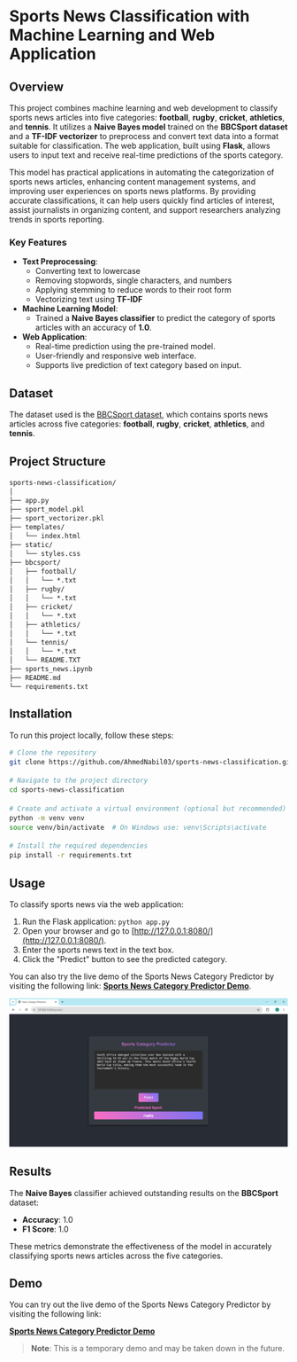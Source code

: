 # Sports News Classification with Machine Learning and Web Application

## Overview

This project combines machine learning and web development to classify sports news articles into five categories: **football**, **rugby**, **cricket**, **athletics**, and **tennis**. It utilizes a **Naive Bayes model** trained on the **BBCSport dataset** and a **TF-IDF vectorizer** to preprocess and convert text data into a format suitable for classification. The web application, built using **Flask**, allows users to input text and receive real-time predictions of the sports category.

This model has practical applications in automating the categorization of sports news articles, enhancing content management systems, and improving user experiences on sports news platforms. By providing accurate classifications, it can help users quickly find articles of interest, assist journalists in organizing content, and support researchers analyzing trends in sports reporting.


### Key Features
- **Text Preprocessing**: 
  - Converting text to lowercase
  - Removing stopwords, single characters, and numbers
  - Applying stemming to reduce words to their root form
  - Vectorizing text using **TF-IDF**
- **Machine Learning Model**: 
  - Trained a **Naive Bayes classifier** to predict the category of sports articles with an accuracy of **1.0**.
- **Web Application**:
  - Real-time prediction using the pre-trained model.
  - User-friendly and responsive web interface.
  - Supports live prediction of text category based on input.

## Dataset

The dataset used is the [BBCSport dataset](http://mlg.ucd.ie/datasets/bbc.html), which contains sports news articles across five categories: **football**, **rugby**, **cricket**, **athletics**, and **tennis**.

## Project Structure

```plaintext
sports-news-classification/
│
├── app.py
├── sport_model.pkl
├── sport_vectorizer.pkl
├── templates/
│   └── index.html
├── static/
│   └── styles.css
├── bbcsport/
│   ├── football/ 
│   │   └── *.txt 
│   ├── rugby/    
│   │   └── *.txt 
│   ├── cricket/  
│   │   └── *.txt 
│   ├── athletics/
│   │   └── *.txt
│   └── tennis/  
│   │   └── *.txt
│   └── README.TXT
├── sports_news.ipynb
├── README.md
└── requirements.txt
```

## Installation

To run this project locally, follow these steps:

```bash
# Clone the repository
git clone https://github.com/AhmedNabil03/sports-news-classification.git

# Navigate to the project directory
cd sports-news-classification

# Create and activate a virtual environment (optional but recommended)
python -m venv venv
source venv/bin/activate  # On Windows use: venv\Scripts\activate

# Install the required dependencies
pip install -r requirements.txt
```

## Usage
To classify sports news via the web application:

1. Run the Flask application: ```python app.py```
2. Open your browser and go to [http://127.0.0.1:8080/](http://127.0.0.1:8080/).
3. Enter the sports news text in the text box.
4. Click the "Predict" button to see the predicted category.

You can also try the live demo of the Sports News Category Predictor by visiting the following link: [**Sports News Category Predictor Demo**](https://ahmednabil.pythonanywhere.com/).

![Web Application Screenshot](screenshot.png)

## Results

The **Naive Bayes** classifier achieved outstanding results on the **BBCSport** dataset:
- **Accuracy**: 1.0
- **F1 Score**: 1.0

These metrics demonstrate the effectiveness of the model in accurately classifying sports news articles across the five categories.

## Demo

You can try out the live demo of the Sports News Category Predictor by visiting the following link:

[**Sports News Category Predictor Demo**](https://ahmednabil.pythonanywhere.com/)

> **Note**: This is a temporary demo and may be taken down in the future.









